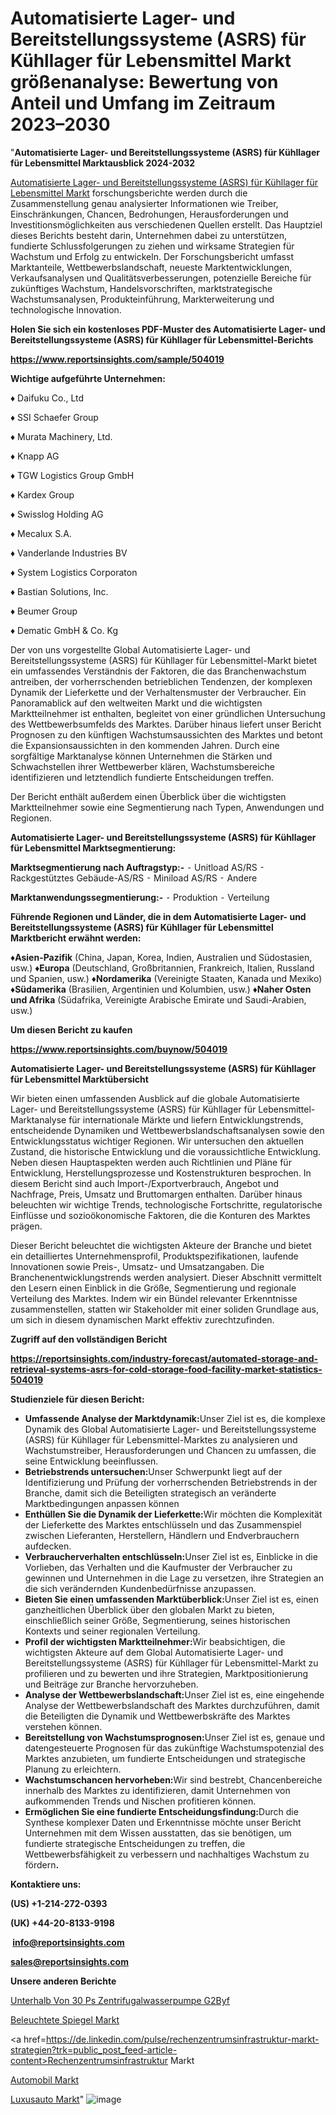 # Automatisierte Lager- und Bereitstellungssysteme (ASRS) für Kühllager für Lebensmittel Markt größenanalyse: Bewertung von Anteil und Umfang im Zeitraum 2023–2030

"<strong><b>Automatisierte Lager- und Bereitstellungssysteme (ASRS) für Kühllager für Lebensmittel Marktausblick 2024-2032</b></strong>

<a href=https://www.reportsinsights.com/sample/504019>Automatisierte Lager- und Bereitstellungssysteme (ASRS) für Kühllager für Lebensmittel Markt</a> forschungsberichte werden durch die Zusammenstellung genau analysierter Informationen wie Treiber, Einschränkungen, Chancen, Bedrohungen, Herausforderungen und Investitionsmöglichkeiten aus verschiedenen Quellen erstellt. Das Hauptziel dieses Berichts besteht darin, Unternehmen dabei zu unterstützen, fundierte Schlussfolgerungen zu ziehen und wirksame Strategien für Wachstum und Erfolg zu entwickeln. Der Forschungsbericht umfasst Marktanteile, Wettbewerbslandschaft, neueste Marktentwicklungen, Verkaufsanalysen und Qualitätsverbesserungen, potenzielle Bereiche für zukünftiges Wachstum, Handelsvorschriften, marktstrategische Wachstumsanalysen, Produkteinführung, Markterweiterung und technologische Innovation.

<strong><b>Holen Sie sich ein kostenloses PDF-Muster des Automatisierte Lager- und Bereitstellungssysteme (ASRS) für Kühllager für Lebensmittel-Berichts</b></strong>

<a href=https://www.reportsinsights.com/sample/504019><strong><u>https://www.reportsinsights.com/sample/504019</u></strong></a>

<strong>Wichtige aufgeführte Unternehmen:</strong>

♦ Daifuku Co., Ltd

♦ SSI Schaefer Group

♦ Murata Machinery, Ltd.

♦ Knapp AG

♦ TGW Logistics Group GmbH

♦ Kardex Group

♦ Swisslog Holding AG

♦ Mecalux S.A.

♦ Vanderlande Industries BV

♦ System Logistics Corporaton

♦ Bastian Solutions, Inc.

♦ Beumer Group

♦ Dematic GmbH & Co. Kg

Der von uns vorgestellte Global Automatisierte Lager- und Bereitstellungssysteme (ASRS) für Kühllager für Lebensmittel-Markt bietet ein umfassendes Verständnis der Faktoren, die das Branchenwachstum antreiben, der vorherrschenden betrieblichen Tendenzen, der komplexen Dynamik der Lieferkette und der Verhaltensmuster der Verbraucher. Ein Panoramablick auf den weltweiten Markt und die wichtigsten Marktteilnehmer ist enthalten, begleitet von einer gründlichen Untersuchung des Wettbewerbsumfelds des Marktes. Darüber hinaus liefert unser Bericht Prognosen zu den künftigen Wachstumsaussichten des Marktes und betont die Expansionsaussichten in den kommenden Jahren. Durch eine sorgfältige Marktanalyse können Unternehmen die Stärken und Schwachstellen ihrer Wettbewerber klären, Wachstumsbereiche identifizieren und letztendlich fundierte Entscheidungen treffen.

Der Bericht enthält außerdem einen Überblick über die wichtigsten Marktteilnehmer sowie eine Segmentierung nach Typen, Anwendungen und Regionen.

<strong>Automatisierte Lager- und Bereitstellungssysteme (ASRS) für Kühllager für Lebensmittel Marktsegmentierung:</strong>

<strong>Marktsegmentierung nach Auftragstyp:-</strong>
⁃ Unitload AS/RS
⁃ Rackgestütztes Gebäude-AS/RS
⁃ Miniload AS/RS
⁃ Andere

<strong>Marktanwendungssegmentierung:-</strong>
⁃ Produktion
⁃ Verteilung

<strong><b>Führende Regionen und Länder, die in dem Automatisierte Lager- und Bereitstellungssysteme (ASRS) für Kühllager für Lebensmittel Marktbericht erwähnt werden:</b></strong>

<strong><b>♦Asien-Pazifik</b></strong> (China, Japan, Korea, Indien, Australien und Südostasien, usw.)
<strong><b>♦Europa</b></strong> (Deutschland, Großbritannien, Frankreich, Italien, Russland und Spanien, usw.)
♦<strong><b>Nordamerika</b></strong> (Vereinigte Staaten, Kanada und Mexiko)
<strong><b>♦Südamerika</b></strong> (Brasilien, Argentinien und Kolumbien, usw.)
<strong><b>♦Naher Osten und Afrika</b></strong> (Südafrika, Vereinigte Arabische Emirate und Saudi-Arabien, usw.)

<strong>Um diesen Bericht zu kaufen</strong>

<a href=https://www.reportsinsights.com/buynow/504019><strong><u>https://www.reportsinsights.com/buynow/504019</u></strong></a>

<strong>Automatisierte Lager- und Bereitstellungssysteme (ASRS) für Kühllager für Lebensmittel Marktübersicht</strong>

Wir bieten einen umfassenden Ausblick auf die globale Automatisierte Lager- und Bereitstellungssysteme (ASRS) für Kühllager für Lebensmittel-Marktanalyse für internationale Märkte und liefern Entwicklungstrends, entscheidende Dynamiken und Wettbewerbslandschaftsanalysen sowie den Entwicklungsstatus wichtiger Regionen. Wir untersuchen den aktuellen Zustand, die historische Entwicklung und die voraussichtliche Entwicklung. Neben diesen Hauptaspekten werden auch Richtlinien und Pläne für Entwicklung, Herstellungsprozesse und Kostenstrukturen besprochen. In diesem Bericht sind auch Import-/Exportverbrauch, Angebot und Nachfrage, Preis, Umsatz und Bruttomargen enthalten. Darüber hinaus beleuchten wir wichtige Trends, technologische Fortschritte, regulatorische Einflüsse und sozioökonomische Faktoren, die die Konturen des Marktes prägen.

Dieser Bericht beleuchtet die wichtigsten Akteure der Branche und bietet ein detailliertes Unternehmensprofil, Produktspezifikationen, laufende Innovationen sowie Preis-, Umsatz- und Umsatzangaben. Die Branchenentwicklungstrends werden analysiert. Dieser Abschnitt vermittelt den Lesern einen Einblick in die Größe, Segmentierung und regionale Verteilung des Marktes. Indem wir ein Bündel relevanter Erkenntnisse zusammenstellen, statten wir Stakeholder mit einer soliden Grundlage aus, um sich in diesem dynamischen Markt effektiv zurechtzufinden.

<strong>Zugriff auf den vollständigen Bericht</strong>

<a href=https://reportsinsights.com/industry-forecast/automated-storage-and-retrieval-systems-asrs-for-cold-storage-food-facility-market-statistics-504019><strong>https://reportsinsights.com/industry-forecast/automated-storage-and-retrieval-systems-asrs-for-cold-storage-food-facility-market-statistics-504019</strong></a>

<strong>Studienziele für diesen Bericht:</strong>
<ul>
  <li><strong>Umfassende Analyse der Marktdynamik:</strong>Unser Ziel ist es, die komplexe Dynamik des Global Automatisierte Lager- und Bereitstellungssysteme (ASRS) für Kühllager für Lebensmittel-Marktes zu analysieren und Wachstumstreiber, Herausforderungen und Chancen zu umfassen, die seine Entwicklung beeinflussen.</li>
  <li><strong>Betriebstrends untersuchen:</strong>Unser Schwerpunkt liegt auf der Identifizierung und Prüfung der vorherrschenden Betriebstrends in der Branche, damit sich die Beteiligten strategisch an veränderte Marktbedingungen anpassen können</li>
  <li><strong>Enthüllen Sie die Dynamik der Lieferkette:</strong>Wir möchten die Komplexität der Lieferkette des Marktes entschlüsseln und das Zusammenspiel zwischen Lieferanten, Herstellern, Händlern und Endverbrauchern aufdecken.</li>
  <li><strong>Verbraucherverhalten entschlüsseln:</strong>Unser Ziel ist es, Einblicke in die Vorlieben, das Verhalten und die Kaufmuster der Verbraucher zu gewinnen und Unternehmen in die Lage zu versetzen, ihre Strategien an die sich verändernden Kundenbedürfnisse anzupassen.</li>
  <li><strong>Bieten Sie einen umfassenden Marktüberblick:</strong>Unser Ziel ist es, einen ganzheitlichen Überblick über den globalen Markt zu bieten, einschließlich seiner Größe, Segmentierung, seines historischen Kontexts und seiner regionalen Verteilung.</li>
  <li><strong>Profil der wichtigsten Marktteilnehmer:</strong>Wir beabsichtigen, die wichtigsten Akteure auf dem Global Automatisierte Lager- und Bereitstellungssysteme (ASRS) für Kühllager für Lebensmittel-Markt zu profilieren und zu bewerten und ihre Strategien, Marktpositionierung und Beiträge zur Branche hervorzuheben.</li>
  <li><strong>Analyse der Wettbewerbslandschaft:</strong>Unser Ziel ist es, eine eingehende Analyse der Wettbewerbslandschaft des Marktes durchzuführen, damit die Beteiligten die Dynamik und Wettbewerbskräfte des Marktes verstehen können.</li>
  <li><strong>Bereitstellung von Wachstumsprognosen:</strong>Unser Ziel ist es, genaue und datengesteuerte Prognosen für das zukünftige Wachstumspotenzial des Marktes anzubieten, um fundierte Entscheidungen und strategische Planung zu erleichtern.</li>
  <li><strong>Wachstumschancen hervorheben:</strong>Wir sind bestrebt, Chancenbereiche innerhalb des Marktes zu identifizieren, damit Unternehmen von aufkommenden Trends und Nischen profitieren können.</li>
  <li><strong>Ermöglichen Sie eine fundierte Entscheidungsfindung:</strong>Durch die Synthese komplexer Daten und Erkenntnisse möchte unser Bericht Unternehmen mit dem Wissen ausstatten, das sie benötigen, um fundierte strategische Entscheidungen zu treffen, die Wettbewerbsfähigkeit zu verbessern und nachhaltiges Wachstum zu fördern<strong>.</strong></li>
</ul>
<strong>Kontaktiere uns:</strong>

<strong>(US) +1-214-272-0393</strong>

<strong>(UK) +44-20-8133-9198</strong>

<strong> </strong><a href=info@reportsinsights.com><strong><u>info@reportsinsights.com</u></strong></a>

<a href=sales@reportsinsights.com><strong><u>sales@reportsinsights.com</u></strong></a>

<strong>Unsere anderen Berichte</strong>

<a href=https://de.linkedin.com/pulse/unterhalb-von-30-ps-zentrifugalwasserpumpe-g2byf/>Unterhalb Von 30 Ps Zentrifugalwasserpumpe G2Byf</a>

<a href=https://de.linkedin.com/pulse/beleuchtete-spiegel-markt-new-data-insights-forschung-1ee4f/>Beleuchtete Spiegel Markt</a>

<a href=https://de.linkedin.com/pulse/rechenzentrumsinfrastruktur-markt-strategien?trk=public_post_feed-article-content>Rechenzentrumsinfrastruktur Markt</a>

<a href=https://de.linkedin.com/pulse/automobil-markt-analyse-2024-pestl-wachstum-anteil-rldbc/>Automobil Markt</a>

<a href=https://de.linkedin.com/pulse/luxusauto-markt-2023-erkundung-des-marktpotenzials-83pdc/>Luxusauto Markt</a>"
![image](https://github.com/Jaayaachit/RItrends/assets/158452289/d689a924-ca92-47c4-b9b1-3126443c9ddf)
